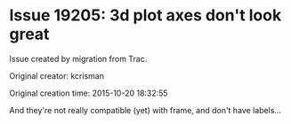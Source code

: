# Issue 19205: 3d plot axes don't look great

Issue created by migration from Trac.

Original creator: kcrisman

Original creation time: 2015-10-20 18:32:55

And they're not really compatible (yet) with frame, and don't have labels...
